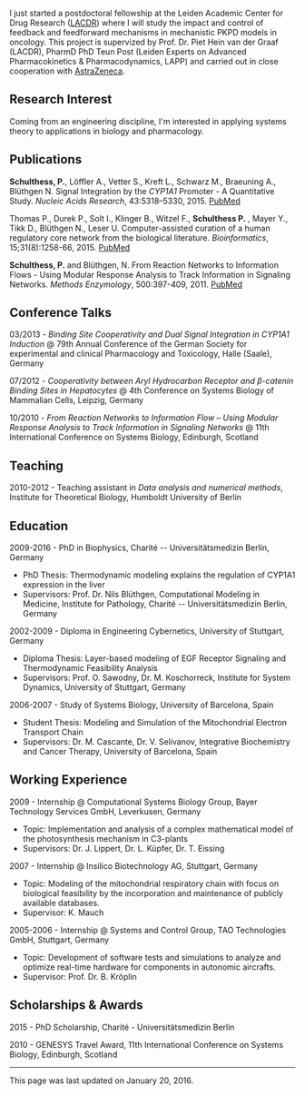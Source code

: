 
I just started a postdoctoral fellowship at the Leiden Academic Center for Drug Research ([LACDR](http://lacdr.nl)) where I will study the impact and control of feedback and feedforward mechanisms in mechanistic PKPD models in oncology. This project is supervized by Prof. Dr. Piet Hein van der Graaf (LACDR), PharmD PhD Teun Post (Leiden Experts on Advanced Pharmacokinetics & Pharmacodynamics, LAPP) and carried out in close cooperation with [AstraZeneca](http://astrazeneca.com).

## Research Interest

Coming from an engineering discipline, I'm interested in applying systems theory to applications in biology and pharmacology.

## Publications

**Schulthess, P.**, Löffler A., Vetter S., Kreft L., Schwarz M., Braeuning A., Blüthgen N. Signal Integration by the _CYP1A1_ Promoter - A Quantitative Study. _Nucleic Acids Research_, 43:5318–5330, 2015. [PubMed](http://www.ncbi.nlm.nih.gov/pubmed/25934798)

Thomas P., Durek P., Solt I., Klinger B., Witzel F., **Schulthess P.** , Mayer Y., Tikk D., Blüthgen N., Leser U. Computer-assisted curation of a human regulatory core network from the biological literature. _Bioinformatics_, 15;31(8):1258-66, 2015. [PubMed](http://www.ncbi.nlm.nih.gov/pubmed/25433699)

**Schulthess, P.** and Blüthgen, N. From Reaction Networks to Information Flows - Using Modular Response Analysis to Track Information in Signaling Networks. _Methods Enzymology_, 500:397-409, 2011. [PubMed](http://www.ncbi.nlm.nih.gov/pubmed/21943908)


## Conference Talks

03/2013 - _Binding Site Cooperativity and Dual Signal Integration in CYP1A1 Induction_ @ 79th Annual Conference of the German Society for experimental and clinical Pharmacology and Toxicology, Halle (Saale), Germany

07/2012 - _Cooperativity between Aryl Hydrocarbon Receptor and β-catenin Binding Sites in Hepatocytes_ @ 4th Conference on Systems Biology of Mammalian Cells, Leipzig, Germany

10/2010 - _From Reaction Networks to Information Flow – Using Modular Response Analysis to Track Information in Signaling Networks_ @ 11th International Conference on Systems Biology, Edinburgh, Scotland

## Teaching
2010-2012 - Teaching assistant in _Data analysis and numerical methods_, Institute for Theoretical Biology, Humboldt University of Berlin

## Education

2009-2016 - PhD in Biophysics, Charité -- Universitätsmedizin Berlin, Germany

* PhD Thesis: Thermodynamic modeling explains the regulation of CYP1A1 expression in the liver
* Supervisors: Prof. Dr. Nils Blüthgen, Computational Modeling in Medicine, Institute for Pathology, Charité -- Universitätsmedizin Berlin, Germany

2002-2009 - Diploma in Engineering Cybernetics, University of Stuttgart, Germany

* Diploma Thesis: Layer-based modeling of EGF Receptor Signaling and Thermodynamic Feasibility Analysis
* Supervisors: Prof. O. Sawodny, Dr. M. Koschorreck, Institute for System Dynamics, University of Stuttgart, Germany

2006-2007 - Study of Systems Biology, University of Barcelona, Spain

* Student Thesis: Modeling and Simulation of the Mitochondrial Electron Transport Chain
* Supervisors: Dr. M. Cascante, Dr. V. Selivanov, Integrative Biochemistry and Cancer Therapy, University of Barcelona, Spain

## Working Experience

2009 - Internship @ Computational Systems Biology Group, Bayer Technology Services GmbH, Leverkusen, Germany

* Topic: Implementation and analysis of a complex mathematical model of the photosynthesis mechanism in C3-plants
* Supervisors: Dr. J. Lippert, Dr. L. Küpfer, Dr. T. Eissing

2007 - Internship @ Insilico Biotechnology AG, Stuttgart, Germany

* Topic: Modeling of the mitochondrial respiratory chain with focus on biological feasibility by the incorporation and maintenance of publicly available databases.
* Supervisor: K. Mauch

2005-2006 - Internship @ Systems and Control Group, TAO Technologies GmbH, Stuttgart, Germany

* Topic: Development of software tests and simulations to analyze and optimize real-time hardware for components in autonomic aircrafts.
* Supervisor: Prof. Dr. B. Kröplin

## Scholarships & Awards

2015 - PhD Scholarship, Charité - Universitätsmedizin Berlin

2010 - GENESYS Travel Award, 11th International Conference on Systems Biology, Edinburgh, Scotland

---

This page was last updated on January 20, 2016.
